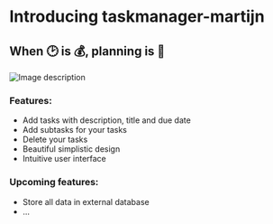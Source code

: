 # Introducing taskmanager-martijn

## When :clock2: is :moneybag:, planning is :key:

![Image description](https://pngimage.net/wp-content/uploads/2018/06/strategic-planning-png-2.png)

### Features:

- Add tasks with description, title and due date
- Add subtasks for your tasks
- Delete your tasks
- Beautiful simplistic design
- Intuitive user interface

### Upcoming features:

- Store all data in external database
- ...
